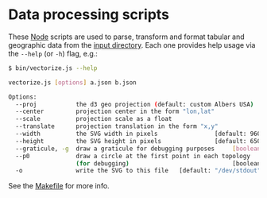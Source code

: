# Data processing scripts
These [Node] scripts are used to parse, transform and format tabular and
geographic data from the [input directory](../input). Each one provides help
usage via the `--help` (or `-h`) flag, e.g.:

```sh
$ bin/vectorize.js --help

vectorize.js [options] a.json b.json

Options:
  --proj           the d3 geo projection (default: custom Albers USA)   
  --center         projection center in the form "lon,lat"              
  --scale          projection scale as a float                          
  --translate      projection translation in the form "x,y"             
  --width          the SVG width in pixels                [default: 960]
  --height         the SVG height in pixels               [default: 650]
  --graticule, -g  draw a graticule for debugging purposes     [boolean]
  --p0             draw a circle at the first point in each topology
                   (for debugging)                             [boolean]
  -o               write the SVG to this file   [default: "/dev/stdout"]
```

See the [Makefile](../Makefile) for more info.

[Node]: https://nodejs.org/
